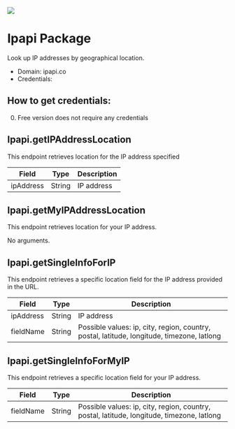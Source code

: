 [![](https://scdn.rapidapi.com/RapidAPI_banner.png)](https://rapidapi.com/package/Ipapi/functions?utm_source=RapidAPIGitHub_IpapiFunctions&utm_medium=button&utm_content=RapidAPI_GitHub)

# Ipapi Package
Look up IP addresses by geographical location.
* Domain: ipapi.co
* Credentials: 

## How to get credentials: 
0. Free version does not require any credentials

## Ipapi.getIPAddressLocation
This endpoint retrieves location for the IP address specified

| Field    | Type  | Description
|----------|-------|----------
| ipAddress| String| IP address

## Ipapi.getMyIPAddressLocation
This endpoint retrieves location for your IP address.

No arguments.

## Ipapi.getSingleInfoForIP
This endpoint retrieves a specific location field for the IP address provided in the URL.

| Field    | Type  | Description
|----------|-------|----------
| ipAddress| String| IP address
| fieldName| String| Possible values: ip, city, region, country, postal, latitude, longitude, timezone, latlong

## Ipapi.getSingleInfoForMyIP
This endpoint retrieves a specific location field for your IP address.

| Field    | Type  | Description
|----------|-------|----------
| fieldName| String| Possible values: ip, city, region, country, postal, latitude, longitude, timezone, latlong

